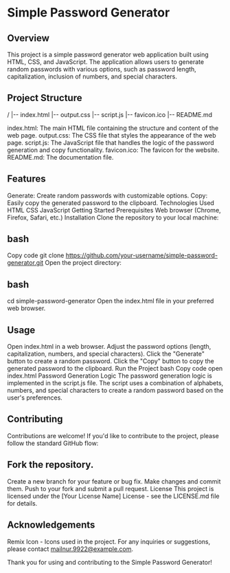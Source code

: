# Simple Password Generator

## Overview

This project is a simple password generator web application built using HTML, CSS, and JavaScript. The application allows users to generate random passwords with various options, such as password length, capitalization, inclusion of numbers, and special characters.

## Project Structure

/
|-- index.html
|-- output.css
|-- script.js
|-- favicon.ico
|-- README.md 


index.html: The main HTML file containing the structure and content of the web page.
output.css: The CSS file that styles the appearance of the web page.
script.js: The JavaScript file that handles the logic of the password generation and copy functionality.
favicon.ico: The favicon for the website.
README.md: The documentation file.

## Features
Generate: Create random passwords with customizable options.
Copy: Easily copy the generated password to the clipboard.
Technologies Used
HTML
CSS
JavaScript
Getting Started
Prerequisites
Web browser (Chrome, Firefox, Safari, etc.)
Installation
Clone the repository to your local machine:

## bash
Copy code
git clone https://github.com/your-username/simple-password-generator.git
Open the project directory:

## bash
cd simple-password-generator
Open the index.html file in your preferred web browser.

## Usage
Open index.html in a web browser.
Adjust the password options (length, capitalization, numbers, and special characters).
Click the "Generate" button to create a random password.
Click the "Copy" button to copy the generated password to the clipboard.
Run the Project
bash
Copy code
open index.html
Password Generation Logic
The password generation logic is implemented in the script.js file. The script uses a combination of alphabets, numbers, and special characters to create a random password based on the user's preferences.

## Contributing
Contributions are welcome! If you'd like to contribute to the project, please follow the standard GitHub flow:

## Fork the repository.
Create a new branch for your feature or bug fix.
Make changes and commit them.
Push to your fork and submit a pull request.
License
This project is licensed under the [Your License Name] License - see the LICENSE.md file for details.

## Acknowledgements
Remix Icon - Icons used in the project.
For any inquiries or suggestions, please contact mailnur.9922@example.com.

Thank you for using and contributing to the Simple Password Generator!
